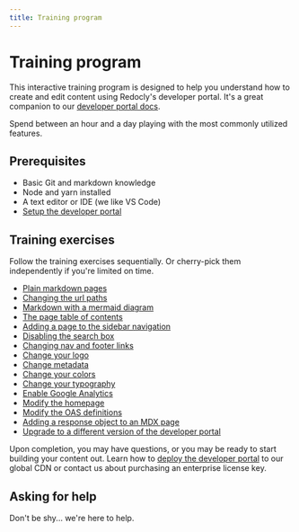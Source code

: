 ```yaml
---
title: Training program
---
```


# Training program

This interactive training program is designed to help you understand how to create and edit content using Redocly's developer portal.
It's a great companion to our [developer portal docs](https://docs.redoc.ly/developer-portal/introduction/).

Spend between an hour and a day playing with the most commonly utilized features.

## Prerequisites
- Basic Git and markdown knowledge
- Node and yarn installed
- A text editor or IDE (we like VS Code)
- [Setup the developer portal](setup.md)

## Training exercises

Follow the training exercises sequentially.
Or cherry-pick them independently if you're limited on time.

- [Plain markdown pages](markdown.md)
- [Changing the url paths](awesome/folders.md)
- [Markdown with a mermaid diagram](mermaid.md)
- [The page table of contents](page-table-of-contents.md)
- [Adding a page to the sidebar navigation](sidebar-nav.md)
- [Disabling the search box](search.md)
- [Changing nav and footer links](nav-footer.md)
- [Change your logo](logo.md)
- [Change metadata](metadata.md)
- [Change your colors](colors.md)
- [Change your typography](typography.md)
- [Enable Google Analytics](analytics.md)
- [Modify the homepage](home-page.md)
- [Modify the OAS definitions](oas-definitions.md)
- [Adding a response object to an MDX page](mdx.mdx)
- [Upgrade to a different version of the developer portal](upgrade.md)

Upon completion, you may have questions, or you may be ready to start building your content out.
Learn how to [deploy the developer portal](https://docs.redoc.ly/ci-cd-workflows/) to our global CDN or contact us about purchasing an enterprise license key.

## Asking for help

Don't be shy... we're here to help.
